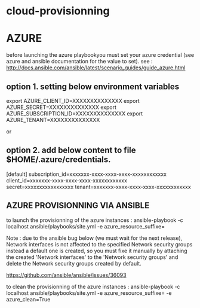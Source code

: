 
# cloud-provisionning

# AZURE

before launching the azure playbookyou must set your azure credential (see azure and ansible documentation for the value to set).
see : http://docs.ansible.com/ansible/latest/scenario_guides/guide_azure.html
## option 1. setting below environment variables
export AZURE_CLIENT_ID=XXXXXXXXXXXXXX
export AZURE_SECRET=XXXXXXXXXXXXXX
export AZURE_SUBSCRIPTION_ID=XXXXXXXXXXXXXX
export AZURE_TENANT=XXXXXXXXXXXXXX

or 
## option 2. add below content to file $HOME/.azure/credentials.

[default]
subscription_id=xxxxxxx-xxxx-xxxx-xxxx-xxxxxxxxxxxx
client_id=xxxxxxx-xxxx-xxxx-xxxx-xxxxxxxxxxxx
secret=xxxxxxxxxxxxxxxxx
tenant=xxxxxxx-xxxx-xxxx-xxxx-xxxxxxxxxxxx


## AZURE PROVISIONNING VIA ANSIBLE
to launch the provisionning of the azure instances :
ansible-playbook -c localhost ansible/playbooks/site.yml  -e azure_resource_suffixe=<suffixe> 

Note : due to the ansible bug below (we must wait for the next release), Network interfaces is not affected to the specified Network security groups instead a default one is created, so you must fixe it manually by attaching the created 'Network interfaces' to the 'Network security groups' and delete the Network security groups created by default.

  https://github.com/ansible/ansible/issues/36093

to clean the provisionning of the azure instances :
ansible-playbook -c localhost ansible/playbooks/site.yml  -e azure_resource_suffixe=<suffixe> -e azure_clean=True
